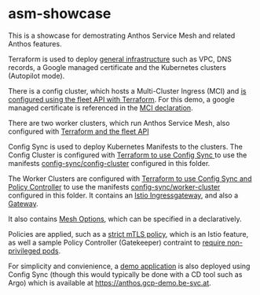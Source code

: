 # asm-showcase
This is a showcase for demostrating Anthos Service Mesh and related Anthos features.

Terraform is used to deploy [general infrastructure](infra/main.tf) such as VPC, DNS records, a Google managed certificate and the Kubernetes clusters (Autopilot mode).

There is a config cluster, which hosts a Multi-Cluster Ingress (MCI) and [is configured using the fleet API with Terraform](infra/modules/config-cluster/fleet.tf). For this demo, a google managed certificate is referenced in the [MCI declaration](config-sync/config-cluster/multi-cluster-ingress.yaml).

There are two worker clusters, which run Anthos Service Mesh, also configured with [Terraform and the fleet API](infra/modules/worker-cluster/asm.tf)

Config Sync is used to deploy Kubernetes Manifests to the clusters. 
The Config Cluster is configured with [Terraform to use Config Sync ](infra/modules/config-cluster/acm.tf) to use the manifests [config-sync/config-cluster](config-sync/config-cluster) configured in this folder. 

The Worker Clusters are configured with [Terraform to use Config Sync and Policy Controller](infra/modules/worker-cluster/acm.tf) to use the manifests [config-sync/worker-cluster](config-sync/worker-cluster) configured in this folder. It contains an [Istio Ingressgateway](config-sync/worker-cluster/ingress-gateway.yaml), and also a [Gateway](config-sync/worker-cluster/gateway.yaml).

It also contains [Mesh Options](config-sync/worker-cluster/mesh-options.yaml), which can be specified in a declaratively.

Policies are applied, such as a [strict mTLS policy](config-sync/worker-cluster/mtls.yaml), which is an Istio feature, as well a sample Policy Controller (Gatekeeper) contraint to [require non-privileged pods](config-sync/worker-cluster/no-priviliged-pod-constraint.yaml).

For simplicity and convienience, a  [demo application](config-sync/worker-cluster/online-boutique.yaml) is also deployed using Config Sync (though this would typically be done with a CD tool such as Argo) which is available at https://anthos.gcp-demo.be-svc.at.